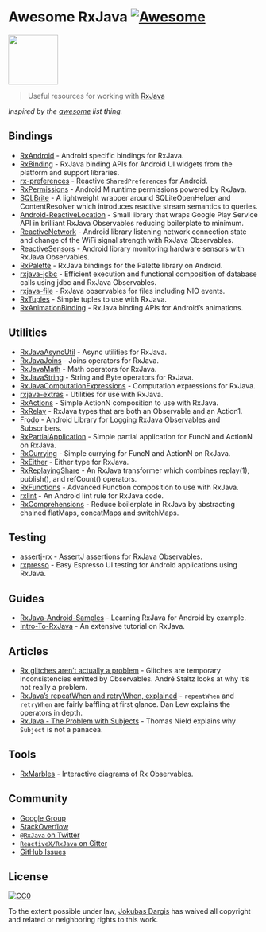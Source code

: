 Awesome RxJava [![Awesome](https://cdn.rawgit.com/sindresorhus/awesome/d7305f38d29fed78fa85652e3a63e154dd8e8829/media/badge.svg)](https://github.com/sindresorhus/awesome)
==========================================================================================================================================================================

[<img src="http://reactivex.io/assets/Rx_Logo_S.png" width="100" />](http://reactivex.io/)

> Useful resources for working with [RxJava](https://github.com/ReactiveX/RxJava)

*Inspired by the [awesome](https://github.com/sindresorhus/awesome) list thing.*

Bindings
--------

-   [RxAndroid](https://github.com/ReactiveX/RxAndroid) - Android specific bindings for RxJava.
-   [RxBinding](https://github.com/JakeWharton/RxBinding) - RxJava binding APIs for Android UI widgets from the platform and support libraries.
-   [rx-preferences](https://github.com/f2prateek/rx-preferences) - Reactive `SharedPreferences` for Android.
-   [RxPermissions](https://github.com/tbruyelle/RxPermissions) - Android M runtime permissions powered by RxJava.
-   [SQLBrite](https://github.com/square/sqlbrite) - A lightweight wrapper around SQLiteOpenHelper and ContentResolver which introduces reactive stream semantics to queries.
-   [Android-ReactiveLocation](https://github.com/mcharmas/Android-ReactiveLocation) - Small library that wraps Google Play Service API in brilliant RxJava Observables reducing boilerplate to minimum.
-   [ReactiveNetwork](https://github.com/pwittchen/ReactiveNetwork) - Android library listening network connection state and change of the WiFi signal strength with RxJava Observables.
-   [ReactiveSensors](https://github.com/pwittchen/ReactiveSensors) - Android library monitoring hardware sensors with RxJava Observables.
-   [RxPalette](https://github.com/hzsweers/RxPalette) - RxJava bindings for the Palette library on Android.
-   [rxjava-jdbc](https://github.com/davidmoten/rxjava-jdbc) - Efficient execution and functional composition of database calls using jdbc and RxJava Observables.
-   [rxjava-file](https://github.com/davidmoten/rxjava-file) - RxJava observables for files including NIO events.
-   [RxTuples](https://github.com/pakoito/RxTuples) - Simple tuples to use with RxJava.
-   [RxAnimationBinding](https://github.com/blipinsk/RxAnimationBinding) - RxJava binding APIs for Android’s animations.

Utilities
---------

-   [RxJavaAsyncUtil](https://github.com/ReactiveX/RxJavaAsyncUtil) - Async utilities for RxJava.
-   [RxJavaJoins](https://github.com/ReactiveX/RxJavaJoins) - Joins operators for RxJava.
-   [RxJavaMath](https://github.com/ReactiveX/RxJavaMath) - Math operators for RxJava.
-   [RxJavaString](https://github.com/ReactiveX/RxJavaString) - String and Byte operators for RxJava.
-   [RxJavaComputationExpressions](https://github.com/ReactiveX/RxJavaComputationExpressions) - Computation expressions for RxJava.
-   [rxjava-extras](https://github.com/davidmoten/rxjava-extras) - Utilities for use with RxJava.
-   [RxActions](https://github.com/pakoito/RxActions) - Simple ActionN composition to use with RxJava.
-   [RxRelay](https://github.com/JakeWharton/RxRelay) - RxJava types that are both an Observable and an Action1.
-   [Frodo](https://github.com/android10/frodo) - Android Library for Logging RxJava Observables and Subscribers.
-   [RxPartialApplication](https://github.com/pakoito/RxPartialApplication) - Simple partial application for FuncN and ActionN on RxJava.
-   [RxCurrying](https://github.com/pakoito/RxCurrying) - Simple currying for FuncN and ActionN on RxJava.
-   [RxEither](https://github.com/eleventigers/rxeither) - Either type for RxJava.
-   [RxReplayingShare](https://github.com/JakeWharton/RxReplayingShare) - An RxJava transformer which combines replay(1), publish(), and refCount() operators.
-   [RxFunctions](https://github.com/pakoito/RxFunctions) - Advanced Function composition to use with RxJava.
-   [rxlint](https://bitbucket.org/littlerobots/rxlint) - An Android lint rule for RxJava code.
-   [RxComprehensions](https://github.com/pakoito/RxComprehensions) - Reduce boilerplate in RxJava by abstracting chained flatMaps, concatMaps and switchMaps.

Testing
-------

-   [assertj-rx](https://github.com/ribot/assertj-rx) - AssertJ assertions for RxJava Observables.
-   [rxpresso](https://github.com/novoda/rxpresso) - Easy Espresso UI testing for Android applications using RxJava.

Guides
------

-   [RxJava-Android-Samples](https://github.com/kaushikgopal/RxJava-Android-Samples) - Learning RxJava for Android by example.
-   [Intro-To-RxJava](https://github.com/Froussios/Intro-To-RxJava) - An extensive tutorial on RxJava.

Articles
--------

-   [Rx glitches aren’t actually a problem](http://staltz.com/rx-glitches-arent-actually-a-problem.html) - Glitches are temporary inconsistencies emitted by Observables. André Staltz looks at why it’s not really a problem.
-   [RxJava’s repeatWhen and retryWhen, explained](http://blog.danlew.net/2016/01/25/rxjavas-repeatwhen-and-retrywhen-explained/) - `repeatWhen` and `retryWhen` are fairly baffling at first glance. Dan Lew explains the operators in depth.
-   [RxJava - The Problem with Subjects](http://tomstechnicalblog.blogspot.co.uk/2016/03/rxjava-problem-with-subjects.html) - Thomas Nield explains why `Subject` is not a panacea.

Tools
-----

-   [RxMarbles](http://rxmarbles.com/) - Interactive diagrams of Rx Observables.

Community
---------

-   [Google Group](http://groups.google.com/d/forum/rxjava)
-   [StackOverflow](http://stackoverflow.com/search?q=rx-java)
-   [`@RxJava` on Twitter](http://twitter.com/RxJava)
-   [`ReactiveX/RxJava` on Gitter](https://gitter.im/ReactiveX/RxJava)
-   [GitHub Issues](https://github.com/ReactiveX/RxJava/issues)

License
-------

[![CC0](https://i.creativecommons.org/p/zero/1.0/88x31.png)](https://creativecommons.org/publicdomain/zero/1.0/)

To the extent possible under law, [Jokubas Dargis](http://jokubasdargis.net/) has waived all copyright and related or neighboring rights to this work.
